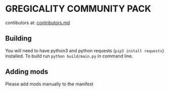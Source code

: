 # GREGICALITY COMMUNITY PACK
contibutors at: [contributors.md](contributors.md)
## Building
You will need to have python3 and python requests (`pip3 install requests`) installed.
To build run `python build/main.py` in command line.

## Adding mods
Please add mods manually to the manifest
